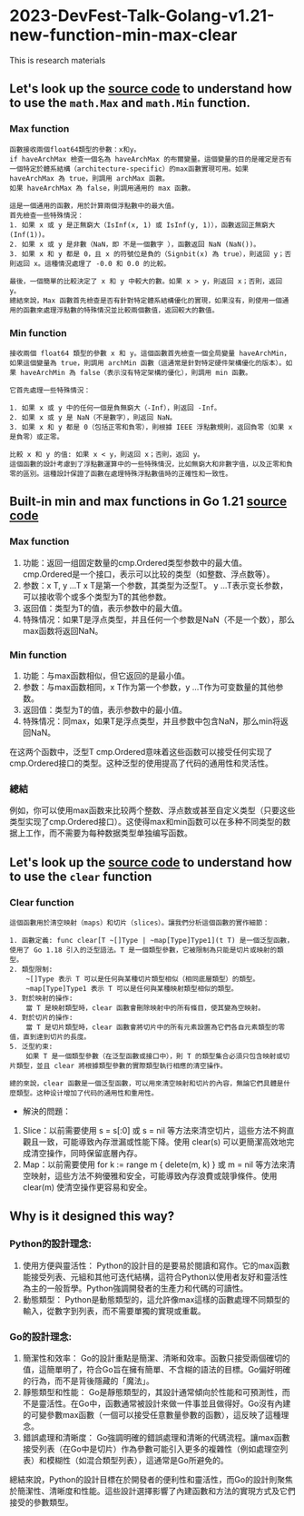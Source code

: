 # 2023-DevFest-Talk-Golang-v1.21-new-function-min-max-clear

This is research materials

## Let's look up the [source code](https://cs.opensource.google/go/go/+/refs/tags/go1.21.4:src/math/dim.go;l=40) to understand how to use the `math.Max` and `math.Min` function.

### Max function
```
函數接收兩個float64類型的參數：x和y。
if haveArchMax 檢查一個名為 haveArchMax 的布爾變量。這個變量的目的是確定是否有一個特定於體系結構（architecture-specific）的max函數實現可用。如果 haveArchMax 為 true，則調用 archMax 函數。
如果 haveArchMax 為 false，則調用通用的 max 函數。

這是一個通用的函數，用於計算兩個浮點數中的最大值。
首先檢查一些特殊情況：
1. 如果 x 或 y 是正無窮大（IsInf(x, 1) 或 IsInf(y, 1)），函數返回正無窮大 (Inf(1))。
2. 如果 x 或 y 是非數（NaN，即 不是一個數字 ），函數返回 NaN (NaN())。
3. 如果 x 和 y 都是 0，且 x 的符號位是負的（Signbit(x) 為 true），則返回 y；否則返回 x。這種情況處理了 -0.0 和 0.0 的比較。

最後，一個簡單的比較決定了 x 和 y 中較大的數。如果 x > y，則返回 x；否則，返回 y。
總結來說，Max 函數首先檢查是否有針對特定體系結構優化的實現，如果沒有，則使用一個通用的函數來處理浮點數的特殊情況並比較兩個數值，返回較大的數值。
```

### Min function

```
接收兩個 float64 類型的參數 x 和 y。這個函數首先檢查一個全局變量 haveArchMin，如果這個變量為 true，則調用 archMin 函數（這通常是針對特定硬件架構優化的版本）。如果 haveArchMin 為 false（表示沒有特定架構的優化），則調用 min 函數。

它首先處理一些特殊情況：

1. 如果 x 或 y 中的任何一個是負無窮大（-Inf），則返回 -Inf。
2. 如果 x 或 y 是 NaN（不是數字），則返回 NaN。
3. 如果 x 和 y 都是 0（包括正零和負零），則根據 IEEE 浮點數規則，返回負零（如果 x 是負零）或正零。

比較 x 和 y 的值: 如果 x < y，則返回 x；否則，返回 y。
這個函數的設計考慮到了浮點數運算中的一些特殊情況，比如無窮大和非數字值，以及正零和負零的區別。這種設計保證了函數在處理特殊浮點數值時的正確性和一致性。
```

## Built-in min and max functions in Go 1.21 [source code](https://cs.opensource.google/go/go/+/refs/tags/go1.21.4:src/builtin/builtin.go;l=215)

### Max function

1. 功能：返回一组固定数量的cmp.Ordered类型参数中的最大值。cmp.Ordered是一个接口，表示可以比较的类型（如整数、浮点数等）。
2. 参数：x T, y ...T
    x T是第一个参数，其类型为泛型T。
    y ...T表示变长参数，可以接收零个或多个类型为T的其他参数。
3. 返回值：类型为T的值，表示参数中的最大值。
4. 特殊情况：如果T是浮点类型，并且任何一个参数是NaN（不是一个数），那么max函数将返回NaN。

### Min function

1. 功能：与max函数相似，但它返回的是最小值。
2. 参数：与max函数相同，x T作为第一个参数，y ...T作为可变数量的其他参数。
3. 返回值：类型为T的值，表示参数中的最小值。
4. 特殊情况：同max，如果T是浮点类型，并且参数中包含NaN，那么min将返回NaN。

在这两个函数中，泛型T cmp.Ordered意味着这些函数可以接受任何实现了cmp.Ordered接口的类型。这种泛型的使用提高了代码的通用性和灵活性。


### 總結

例如，你可以使用max函数来比较两个整数、浮点数或甚至自定义类型（只要这些类型实现了cmp.Ordered接口）。这使得max和min函数可以在多种不同类型的数据上工作，而不需要为每种数据类型单独编写函数。

## Let's look up the [source code](https://cs.opensource.google/go/go/+/refs/tags/go1.21.4:src/builtin/builtin.go;l=251) to understand how to use the `clear` function

### Clear function

```
這個函數用於清空映射（maps）和切片（slices）。讓我們分析這個函數的實作細節：

1. 函數定義: func clear[T ~[]Type | ~map[Type]Type1](t T) 是一個泛型函數，使用了 Go 1.18 引入的泛型語法。T 是一個類型參數，它被限制為只能是切片或映射的類型。
2. 類型限制:
    ~[]Type 表示 T 可以是任何與某種切片類型相似（相同底層類型）的類型。
    ~map[Type]Type1 表示 T 可以是任何與某種映射類型相似的類型。
3. 對於映射的操作:
    當 T 是映射類型時，clear 函數會刪除映射中的所有條目，使其變為空映射。
4. 對於切片的操作:
    當 T 是切片類型時，clear 函數會將切片中的所有元素設置為它們各自元素類型的零值，直到達到切片的長度。
5. 泛型約束:
    如果 T 是一個類型參數（在泛型函數或接口中），則 T 的類型集合必須只包含映射或切片類型，並且 clear 將根據類型參數的實際類型執行相應的清空操作。

總的來說，clear 函數是一個泛型函數，可以用來清空映射和切片的內容，無論它們具體是什麼類型。这种设计增加了代码的通用性和重用性。
```

- 解決的問題：

1. Slice：以前需要使用 s = s[:0] 或 s = nil 等方法來清空切片，這些方法不夠直觀且一致，可能導致內存泄漏或性能下降。使用 clear(s) 可以更簡潔高效地完成清空操作，同時保留底層內存。
2. Map：以前需要使用 for k := range m { delete(m, k) } 或 m = nil 等方法來清空映射，這些方法不夠優雅和安全，可能導致內存浪費或競爭條件。使用 clear(m) 使清空操作更容易和安全。

## Why is it designed this way?

### Python的設計理念:

1. 使用方便與靈活性： Python的設計目的是要易於閱讀和寫作。它的max函數能接受列表、元組和其他可迭代結構，這符合Python以使用者友好和靈活性為主的一般哲學。Python強調開發者的生產力和代碼的可讀性。
2. 動態類型： Python是動態類型的，這允許像max這樣的函數處理不同類型的輸入，從數字到列表，而不需要單獨的實現或重載。

### Go的設計理念:

1. 簡潔性和效率： Go的設計重點是簡潔、清晰和效率。函數只接受兩個確切的值，這簡單明了，符合Go旨在擁有簡單、不含糊的語法的目標。Go偏好明確的行為，而不是背後隱藏的「魔法」。
2. 靜態類型和性能： Go是靜態類型的，其設計通常傾向於性能和可預測性，而不是靈活性。在Go中，函數通常被設計來做一件事並且做得好。Go沒有內建的可變參數max函數（一個可以接受任意數量參數的函數），這反映了這種理念。
3. 錯誤處理和清晰度： Go強調明確的錯誤處理和清晰的代碼流程。讓max函數接受列表（在Go中是切片）作為參數可能引入更多的複雜性（例如處理空列表）和模糊性（如混合類型列表），這通常是Go所避免的。

總結來說，Python的設計目標在於開發者的便利性和靈活性，而Go的設計則聚焦於簡潔性、清晰度和性能。這些設計選擇影響了內建函數和方法的實現方式及它們接受的參數類型。

